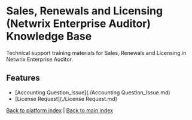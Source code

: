 # Sales, Renewals and Licensing (Netwrix Enterprise Auditor) Knowledge Base

Technical support training materials for Sales, Renewals and Licensing in Netwrix Enterprise Auditor.

## Features

- [Accounting Question_Issue](./Accounting Question_Issue.md)
- [License Request](./License Request.md)


[Back to platform index](../index.md) | [Back to main index](../../index.md)
